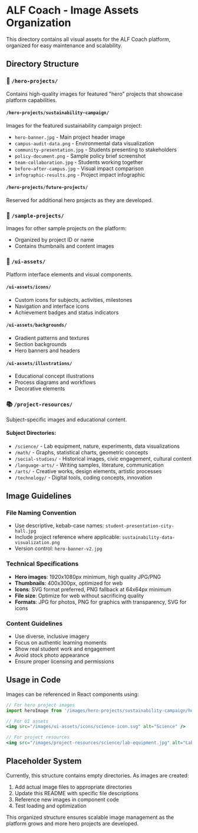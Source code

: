 # ALF Coach - Image Assets Organization

This directory contains all visual assets for the ALF Coach platform, organized for easy maintenance and scalability.

## Directory Structure

### 📸 `/hero-projects/`
Contains high-quality images for featured "hero" projects that showcase platform capabilities.

#### `/hero-projects/sustainability-campaign/`
Images for the featured sustainability campaign project:
- `hero-banner.jpg` - Main project header image
- `campus-audit-data.png` - Environmental data visualization
- `community-presentation.jpg` - Students presenting to stakeholders
- `policy-document.png` - Sample policy brief screenshot
- `team-collaboration.jpg` - Students working together
- `before-after-campus.jpg` - Visual impact comparison
- `infographic-results.png` - Project impact infographic

#### `/hero-projects/future-projects/`
Reserved for additional hero projects as they are developed.

### 🎨 `/sample-projects/`
Images for other sample projects on the platform:
- Organized by project ID or name
- Contains thumbnails and content images

### 🎯 `/ui-assets/`
Platform interface elements and visual components.

#### `/ui-assets/icons/`
- Custom icons for subjects, activities, milestones
- Navigation and interface icons
- Achievement badges and status indicators

#### `/ui-assets/backgrounds/`
- Gradient patterns and textures
- Section backgrounds
- Hero banners and headers

#### `/ui-assets/illustrations/`
- Educational concept illustrations
- Process diagrams and workflows
- Decorative elements

### 📚 `/project-resources/`
Subject-specific images and educational content.

#### Subject Directories:
- `/science/` - Lab equipment, nature, experiments, data visualizations
- `/math/` - Graphs, statistical charts, geometric concepts
- `/social-studies/` - Historical images, civic engagement, cultural content
- `/language-arts/` - Writing samples, literature, communication
- `/arts/` - Creative works, design elements, artistic processes
- `/technology/` - Digital tools, coding concepts, innovation

## Image Guidelines

### File Naming Convention
- Use descriptive, kebab-case names: `student-presentation-city-hall.jpg`
- Include project reference where applicable: `sustainability-data-visualization.png`
- Version control: `hero-banner-v2.jpg`

### Technical Specifications
- **Hero images**: 1920x1080px minimum, high quality JPG/PNG
- **Thumbnails**: 400x300px, optimized for web
- **Icons**: SVG format preferred, PNG fallback at 64x64px minimum
- **File size**: Optimize for web without sacrificing quality
- **Formats**: JPG for photos, PNG for graphics with transparency, SVG for icons

### Content Guidelines
- Use diverse, inclusive imagery
- Focus on authentic learning moments
- Show real student work and engagement
- Avoid stock photo appearance
- Ensure proper licensing and permissions

## Usage in Code

Images can be referenced in React components using:
```jsx
// For hero project images
import heroImage from '/images/hero-projects/sustainability-campaign/hero-banner.jpg';

// For UI assets
<img src="/images/ui-assets/icons/science-icon.svg" alt="Science" />

// For project resources
<img src="/images/project-resources/science/lab-equipment.jpg" alt="Lab setup" />
```

## Placeholder System

Currently, this structure contains empty directories. As images are created:
1. Add actual image files to appropriate directories
2. Update this README with specific file descriptions
3. Reference new images in component code
4. Test loading and optimization

This organized structure ensures scalable image management as the platform grows and more hero projects are developed.